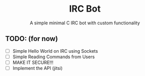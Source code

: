 <h1 align=center>IRC Bot</h1>
<p align=center>A simple minimal C IRC bot with custom functionality</p>

## TODO: (for now)
- [ ] Simple Hello World on IRC using Sockets
- [ ] Simple Reading Commands from Users
- [ ] MAKE IT SECURE!!!
- [ ] Implement the API (jitsi)
